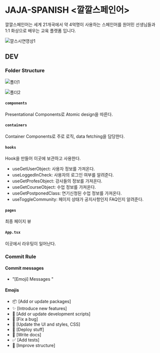 # JAJA-SPANISH <깔깔스페인어>

깔깔스페인어는 세계 21개국에서 약 4억명이 사용하는 스페인어를 원어민 선생님들과 1:1 화상으로 배우는 교육 플랫폼 입니다.

![깔스시연영상1](https://user-images.githubusercontent.com/39975889/110023351-718ff100-7d70-11eb-90c0-13c9e3e4773c.gif)


## DEV

### Folder Structure
![폴더1](https://user-images.githubusercontent.com/39975889/110019657-10661e80-7d6c-11eb-9c20-4d18f3c0f9db.png)

![폴더2](https://user-images.githubusercontent.com/39975889/110019688-16f49600-7d6c-11eb-841e-3f69dff0c676.png)


#### `components`

Presentational Components로 Atomic design을 따른다.

#### `containers`

Container Components로 주로 로직, data fetching을 담당한다.

#### `hooks`

Hook을 만들어 이곳에 보관하고 사용한다.
  - useGetUserObject: 사용자 정보를 가져온다.
  - useLoggedInCheck: 사용자의 로그인 여부를 알려준다.
  - useGetProfesObject: 강사들의 정보를 가져온다.
  - useGetCourseObject: 수업 정보를 가져온다. 
  - useGetPostponedClass: 연기신청된 수업 정보를 가져온다.
  - useToggleCommunity: 페이지 상태가 공지사항인지 FAQ인지 알려준다.  

#### `pages`

최종 페이지 뷰

#### `App.tsx`

이곳에서 라우팅이 일어난다.

### Commit Rule

#### Commit messages

-   "[Emoji] Messages "

#### Emojis

-   :package: [Add or update packages]
-   :sparkles: [Introduce new features]
-   :hammer: [Add or update development scripts]
-   :bug: [Fix a bug]
-   :nail_care: [Update the UI and styles, CSS]
-   :rocket: [Deploy stuff]
-   :memo: [Write docs]
-   :white_check_mark: [Add tests]
-   :art: [Improve structure]


